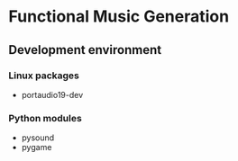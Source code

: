 # Functional Music Generation

## Development environment

### Linux packages
* portaudio19-dev

### Python modules
* pysound
* pygame
